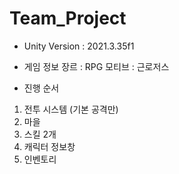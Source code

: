 # Team_Project
 
- Unity Version : 2021.3.35f1

- 게임 정보
장르 : RPG
모티브 : 근로저스

- 진행 순서
1. 전투 시스템 (기본 공격만)
2. 마을
3. 스킬 2개
4. 캐릭터 정보창
5. 인벤토리